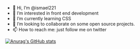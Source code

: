 - 👋 Hi, I’m @ismael221
- 👀 I’m interested in front end development
- 🌱 I’m currently learning CSS
- 💞️ I’m looking to collaborate on some open source projects.
- 📫 How to reach me: just follow me on twitter


[![Anurag's GitHub stats](https://github-readme-stats.vercel.app/api?username=ismael221)](https://github.com/anuraghazra/github-readme-stats)

